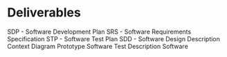 # Deliverables #


SDP - Software Development Plan
SRS - Software Requirements Specification
STP - Software Test Plan
SDD - Software Design Description
Context Diagram
Prototype
Software Test Description
Software